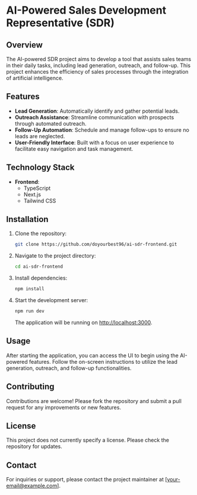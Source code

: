 # AI-Powered Sales Development Representative (SDR)

## Overview
The AI-powered SDR project aims to develop a tool that assists sales teams in their daily tasks, including lead generation, outreach, and follow-up. This project enhances the efficiency of sales processes through the integration of artificial intelligence.

## Features
- **Lead Generation**: Automatically identify and gather potential leads.
- **Outreach Assistance**: Streamline communication with prospects through automated outreach.
- **Follow-Up Automation**: Schedule and manage follow-ups to ensure no leads are neglected.
- **User-Friendly Interface**: Built with a focus on user experience to facilitate easy navigation and task management.

## Technology Stack
- **Frontend**: 
  - TypeScript
  - Next.js
  - Tailwind CSS

## Installation

1. Clone the repository:
   ```bash
   git clone https://github.com/doyourbest96/ai-sdr-frontend.git
   ```

2. Navigate to the project directory:
   ```bash
   cd ai-sdr-frontend
   ```

3. Install dependencies:
   ```bash
   npm install
   ```

4. Start the development server:
   ```bash
   npm run dev
   ```

   The application will be running on [http://localhost:3000](http://localhost:3000).

## Usage
After starting the application, you can access the UI to begin using the AI-powered features. Follow the on-screen instructions to utilize the lead generation, outreach, and follow-up functionalities.

## Contributing
Contributions are welcome! Please fork the repository and submit a pull request for any improvements or new features.

## License
This project does not currently specify a license. Please check the repository for updates.

## Contact
For inquiries or support, please contact the project maintainer at [your-email@example.com].
